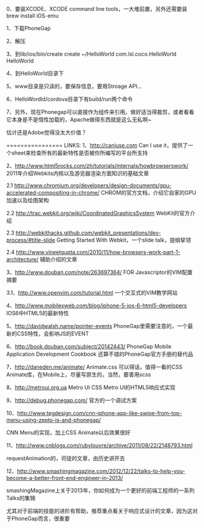 0、要装XCODE、XCODE command line tools，一大堆前置，另外还需要装brew install iOS-emu

1、下载PhoneGap

2、解压

3、到lib/ios/bin/create
create ~/HelloWorld com.lsl.coco.HelloWorld HelloWorld

4、到HelloWorld目录下

5、www目录是只读的，要保存信息，要用Stroage API...

6、HelloWordld/cordova目录下有build/run两个命令

7、另外，现在Phonegap可以直接作为组件来引用。做好适当得裁剪，或者看看它本身是不是惰性加载的，Apache做得东西就是这么无私啊~

估计还是Adobe觉得没太大价值？

================
LINKS:
1、http://caniuse.com
Can I use it，提供了一个sheet来检查所有的最新特性是否被你所编写的平台所支持

2、http://www.html5rocks.com/zh/tutorials/internals/howbrowserswork/
2011年介绍Webkits内核以及游览器渲染方面知识的基础文章

2.1 http://www.chromium.org/developers/design-documents/gpu-accelerated-compositing-in-chrome/
CHROM的官方文档，介绍它自家的GPU加速以及绘图架构

2.2 http://trac.webkit.org/wiki/CoordinatedGraphicsSystem
WebKit的官方介绍

2.3 http://webkithacks.github.com/webkit_presentations/dev-process/#title-slide
Getting Started With Webkit，一个slide talk，提纲挈领

2.4 http://www.vineetgupta.com/2010/11/how-browsers-work-part-1-architecture/
辅助介绍的文章

3、http://www.douban.com/note/263697364/
FOR Javascriptor的VIM配置摘要

3.1、http://www.openvim.com/tutorial.html
一个交互式的VIM教学网站

4、http://www.mobilexweb.com/blog/iphone-5-ios-6-html5-developers
IOS6中HTML5的最新特性

5、http://davidwalsh.name/pointer-events
PhoneGap里需要注意的，一个最新的CSS特性，会影响JS的EVENT

6、http://book.douban.com/subject/20142443/
PhoneGap Mobile Application Development Cookbook
还算不错的PhoneGap官方手册的替代品

7、http://daneden.me/animate/
Animate.css
可以得话，值得一看的CSS Animate库，在Mobile上，尽量写原生的，当然，要善用scss

8、http://metroui.org.ua
Metro UI CSS
Metro UI的HTML5响应式实现

9、http://debug.phonegap.com/
官方的一个调试方案

10、http://www.tegdesign.com/cnn-iphone-app-like-swipe-from-top-menu-using-zepto-js-and-phonegap/

CNN Menu的实现，加上CSS Animate以后效果很好

11、http://www.cnblogs.com/rubylouvre/archive/2011/08/22/2148793.html

requestAnimation的，司徒的文章，由历史讲开去

12、http://www.smashingmagazine.com/2012/12/22/talks-to-help-you-become-a-better-front-end-engineer-in-2013/

smashingMagazine上关于2013年，你如何成为一个更好的前端工程师的一系列Talks的集锦

尤其对于前端的技能的进阶有帮助，推荐重点看关于响应式设计的文章，因为这对于PhoneGap而言，很重要